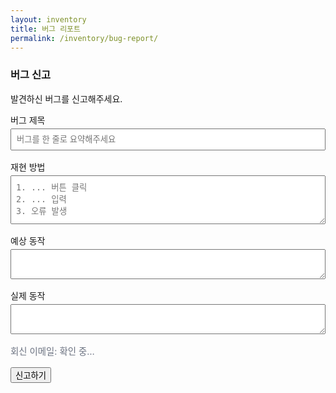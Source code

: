 ```yaml
---
layout: inventory
title: 버그 리포트
permalink: /inventory/bug-report/
---
```


### 버그 신고

발견하신 버그를 신고해주세요.

<form id="bug-form" action="https://formsubmit.co/captain@goolzy.com" method="POST" style="max-width:600px;">
  <input type="hidden" name="_template" value="table">
  <input type="hidden" name="_subject" id="bug_subject" value="[버그 리포트] 제출">
  <input type="hidden" name="Category" value="버그 리포트">
  <input type="hidden" name="_next" value="{{ '/inventory/bug-report/?success=1' | absolute_url }}">
  <input type="hidden" name="_captcha" value="false">
  <input type="text" name="website" style="display:none" tabindex="-1" autocomplete="off">
  <label style="display:block; margin-bottom:1rem;">
    버그 제목
    <input type="text" name="Title" id="bug_title" required style="width:100%; padding:.5rem; margin-top:.25rem;" placeholder="버그를 한 줄로 요약해주세요">
  </label>
  
  <label style="display:block; margin-bottom:1rem;">
    재현 방법
    <textarea name="Steps_to_Reproduce" required rows="4" style="width:100%; padding:.5rem; margin-top:.25rem;" placeholder="1. ... 버튼 클릭&#10;2. ... 입력&#10;3. 오류 발생"></textarea>
  </label>
  
  <label style="display:block; margin-bottom:1rem;">
    예상 동작
    <textarea name="Expected_Behavior" required rows="2" style="width:100%; padding:.5rem; margin-top:.25rem;"></textarea>
  </label>
  
  <label style="display:block; margin-bottom:1rem;">
    실제 동작
    <textarea name="Actual_Behavior" required rows="2" style="width:100%; padding:.5rem; margin-top:.25rem;"></textarea>
  </label>
  <input type="hidden" name="Email" value="">
  <input type="hidden" name="_replyto" value="">
  <div class="muted" id="bug-email-hint" style="margin:.5rem 0 1rem;">회신 이메일: <span id="bug-email-value">확인 중…</span></div>
  <input type="hidden" name="uid" value="">
  
  <button class="btn" type="submit">신고하기</button>
</form>

<div id="bug-status" class="notice" style="display:none;"></div>

<script>
(function(){
  try {
    var p = new URLSearchParams(window.location.search);
    if (p.get('success') === '1') {
      var box = document.getElementById('bug-status');
      box.style.display = 'block';
      box.textContent = '감사합니다! 버그 리포트가 전송되었습니다.';
    }
  } catch(e){}
  function updateSubject(){
    var t = document.getElementById('bug_title').value || '제목 미입력';
    document.getElementById('bug_subject').value = '[버그 리포트] ' + t;
  }
  var form = document.getElementById('bug-form');
  try { form.addEventListener('input', updateSubject); } catch(e){}
  // Autofill from AuthBridge (email, uid). If bridge loads late, wait for 'auth:bridge-ready'.
  try {
    var form = document.getElementById('bug-form');
    var emailInput = form.querySelector('input[name="Email"]');
    var replyToInput = form.querySelector('input[name="_replyto"]');
    var uidInput = form.querySelector('input[name="uid"]');
    var emailText = document.getElementById('bug-email-value');
    function applyUser(u){
      if (u && u.email) {
        emailInput.value = u.email;
        if (replyToInput) replyToInput.value = u.email;
        if (emailText) emailText.textContent = u.email;
      } else {
        emailInput.value = '';
        if (replyToInput) replyToInput.value = '';
        if (emailText) emailText.textContent = '알 수 없음';
      }
      if (uidInput) uidInput.value = (u && u.uid) ? u.uid : '';
    }
    function wireBridge(){
      if (!window.AuthBridge) return;
      try {
        var u0 = AuthBridge.currentUser && AuthBridge.currentUser();
        applyUser(u0 || null);
        AuthBridge.onChange(function(u){ applyUser(u || null); });
      } catch(_){ }
    }
    // Try now
    if (window.AuthBridge) { wireBridge(); }
    // Or wait for bridge-ready
    try { window.addEventListener('auth:bridge-ready', function(){ wireBridge(); }, { once: true }); } catch(_){ }
    // If still pending after a few seconds, show unknown
    setTimeout(function(){
      try {
        if (emailText && emailText.textContent === '확인 중…') { emailText.textContent = '알 수 없음'; }
      } catch(_){ }
    }, 3000);
  } catch(e){}
  // AJAX submit with timeout and fallback
  try {
    form.addEventListener('submit', function(e){
      try { e.preventDefault(); } catch(_){}
      var status = document.getElementById('bug-status');
      if (status) { status.style.display='block'; status.textContent='보내는 중…'; }
      var btn = form.querySelector('button[type="submit"]');
      if (btn) { btn.disabled = true; btn.classList.add('loading'); }
      // Ensure hidden _replyto mirrors Email BEFORE building FormData
      try {
        var emailInput2 = form.querySelector('input[name="Email"]');
        var replyToInput2 = form.querySelector('input[name="_replyto"]');
        if (emailInput2 && replyToInput2) replyToInput2.value = emailInput2.value || '';
      } catch(_){ }
      var fd = new FormData(form);
      var ctrl = (window.AbortController) ? new AbortController() : null;
      var to = setTimeout(function(){ try { ctrl && ctrl.abort(); } catch(_){} }, 12000);
      if (typeof navigator !== 'undefined' && navigator.onLine === false) {
        if (status) { status.style.display='block'; status.textContent='네트워크가 오프라인입니다. 연결 상태를 확인한 뒤 다시 시도해 주세요.'; }
        throw new Error('OFFLINE');
      }
      fetch('https://formsubmit.co/ajax/captain@goolzy.com', {
        method: 'POST',
        body: fd,
        headers: { 'Accept': 'application/json' },
        signal: ctrl ? ctrl.signal : undefined
      }).then(function(res){
        if (!res.ok) {
          return res.clone().json().catch(function(){ return res.text(); }).then(function(body){
            var bodyStr = (typeof body === 'string') ? body : JSON.stringify(body);
            throw new Error('FORM_SUBMIT_FAILED:' + res.status + ':' + bodyStr);
          });
        }
        return res.json();
      }).then(function(){
        if (status) { status.style.display='block'; status.textContent='감사합니다! 버그 리포트가 전송되었습니다.'; }
        try { form.reset(); } catch(_){ }
      }).catch(function(err){
        try { console.error('[Bug form] submit error:', err); } catch(_){ }
        var msg = '전송에 실패했습니다. 잠시 후 다시 시도해 주세요.';
        if (String(err).indexOf('403')>=0 || String(err).indexOf('401')>=0 || String(err).indexOf('422')>=0) {
          msg += ' 수신자 이메일 인증이 완료되지 않았을 수 있습니다. 관리자는 formsubmit.co 확인 메일(스팸함 포함)을 승인해 주세요.';
        }
        if (status) {
          var code = (String(err).match(/FORM_SUBMIT_FAILED:(\d{3})/)||[])[1];
          var detail = '';
          var m = String(err).match(/FORM_SUBMIT_FAILED:\d{3}:(.*)$/);
          if (m && m[1]) detail = ' 상세: ' + m[1].slice(0, 200);
          status.style.display='block';
          status.textContent = msg + (code ? ' (코드 ' + code + ')' : '') + detail + ' (표준 제출로 재시도합니다)';
        }
        // Fallback: submit in the same tab
        try { form.removeAttribute('target'); form.submit(); } catch(_){ }
      }).finally(function(){ if (btn) { btn.disabled=false; btn.classList.remove('loading'); } });
    });
  } catch(e){}
})();
</script>

<style>
.notice { background: #eefcf7; border:1px solid #c9f1e6; padding:0.75rem 1rem; border-radius: 8px; margin-top: 1rem; }
.muted { color:#6b7280; font-size:.9rem; }
</style>
